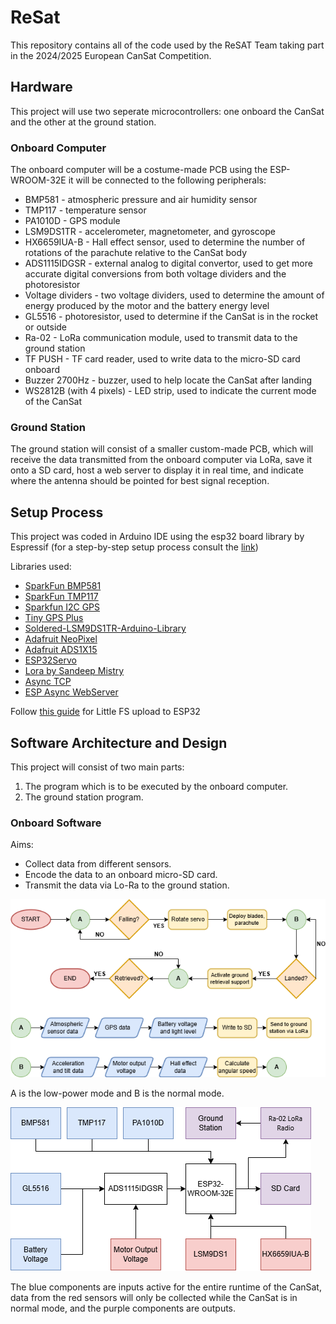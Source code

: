 # ReSat
This repository contains all of the code used by the ReSAT Team taking part in the 2024/2025 European CanSat Competition.

## Hardware
This project will use two seperate microcontrollers: one onboard the CanSat and the other at the ground station.

### Onboard Computer
The onboard computer will be a costume-made PCB using the ESP-WROOM-32E it will be connected to the following peripherals:
* BMP581 - atmospheric pressure and air humidity sensor
* TMP117 - temperature sensor
* PA1010D - GPS module
* LSM9DS1TR - accelerometer, magnetometer, and gyroscope
* HX6659IUA-B - Hall effect sensor, used to determine the number of rotations of the parachute relative to the CanSat body
* ADS1115IDGSR - external analog to digital convertor, used to get more accurate digital conversions from both voltage dividers and the photoresistor
* Voltage dividers - two voltage dividers, used to determine the amount of energy produced by the motor and the battery energy level
* GL5516 - photoresistor, used to determine if the CanSat is in the rocket or outside
* Ra-02 - LoRa communication module, used to transmit data to the ground station
* TF PUSH - TF card reader, used to write data to the micro-SD card onboard
* Buzzer 2700Hz - buzzer, used to help locate the CanSat after landing
* WS2812B (with 4 pixels) - LED strip, used to indicate the current mode of the CanSat

### Ground Station
The ground station will consist of a smaller custom-made PCB, which will receive the data transmitted from the onboard computer via LoRa, save it onto a SD card, host a web server to display it in real time, and indicate where the antenna should be pointed for best signal reception.

## Setup Process
This project was coded in Arduino IDE using the esp32 board library by Espressif (for a step-by-step setup process consult the [link](https://dronebotworkshop.com/esp32-intro/))

Libraries used:
* [SparkFun BMP581](https://github.com/sparkfun/SparkFun_BMP581_Arduino_Library)
* [SparkFun TMP117](https://github.com/sparkfun/SparkFun_TMP117_Arduino_Library)
* [Sparkfun I2C GPS](https://github.com/sparkfun/SparkFun_I2C_GPS_Arduino_Library) 
* [Tiny GPS Plus](https://github.com/mikalhart/TinyGPSPlus)
* [Soldered-LSM9DS1TR-Arduino-Library](https://github.com/SolderedElectronics/Soldered-LSM9DS1TR-Arduino-Library/tree/main)
* [Adafruit NeoPixel](https://github.com/adafruit/Adafruit_NeoPixel)
* [Adafruit ADS1X15](https://github.com/adafruit/Adafruit_ADS1X15)
* [ESP32Servo](https://madhephaestus.github.io/ESP32Servo/classServo.html)
* [Lora by Sandeep Mistry](https://github.com/sandeepmistry/arduino-LoRa)
* [Async TCP](https://github.com/ESP32Async/AsyncTCP)
* [ESP Async WebServer](https://github.com/ESP32Async/ESPAsyncWebServer)

Follow [this guide](https://randomnerdtutorials.com/arduino-ide-2-install-esp32-littlefs/) for Little FS upload to ESP32

## Software Architecture and Design
This project will consist of two main parts: 
1. The program which is to be executed by the onboard computer.
2. The ground station program.

### Onboard Software
Aims:
* Collect data from different sensors.
* Encode the data to an onboard micro-SD card.
* Transmit the data via Lo-Ra to the ground station.

![Flowchart of the onboard program flow](./schematics/softwareExecutionPath.png)

A is the low-power mode and B is the normal mode.

![Schematic of the onboard data handling](./schematics/dataHandling.png)

The blue components are inputs active for the entire runtime of the CanSat, data from the red sensors will only be collected while the CanSat is in normal mode, and the purple components are outputs.